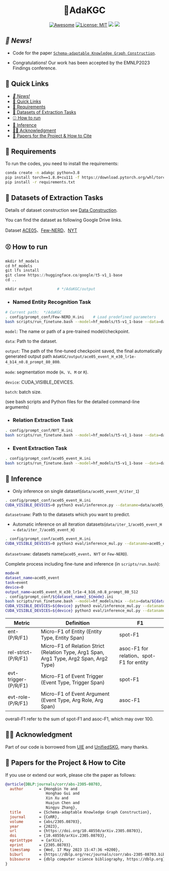 
<h1 align="center"> 🎇AdaKGC 
</h1>
<div align="center">
     
   [![Awesome](https://awesome.re/badge.svg)]() 
   [![License: MIT](https://img.shields.io/badge/License-MIT-green.svg)](https://opensource.org/licenses/MIT)
   ![](https://img.shields.io/github/last-commit/zjunlp/AdaKGC?color=green) 
   ![](https://img.shields.io/badge/PRs-Welcome-red) 
</div>

## *👋 News!*

- Code for the paper [`Schema-adaptable Knowledge Graph Construction`](https://arxiv.org/abs/2305.08703).

- Congratulations! Our work has been accepted by the EMNLP2023 Findings conference.


## 🎉 Quick Links

- [*👋 News!*](#-news)
- [🎉 Quick Links](#-quick-links)
- [🎈 Requirements](#-requirements)
- [🎏 Datasets of Extraction Tasks](#-datasets-of-extraction-tasks)
- [⚾ How to run](#-how-to-run)
- [🎰 Inference](#-inference)
- [🏳‍🌈 Acknowledgment](#-acknowledgment)
- [🚩 Papers for the Project \& How to Cite](#-papers-for-the-project--how-to-cite)

## 🎈 Requirements

<a id="requirements"></a>

To run the codes, you need to install the requirements:

```bash
conda create -n adakgc python=3.8
pip install torch==1.8.0+cu111 -f https://download.pytorch.org/whl/torch_stable.html
pip install -r requirements.txt

```

## 🎏 Datasets of Extraction Tasks

<a id="datasets-of-extraction-tasks"></a>

Details of dataset construction see [Data Construction](./dataset_construct/README.md).

You can find the dataset as following Google Drive links.

Dataset [ACE05](https://drive.google.com/file/d/14ESd_mjx8PG6E7ls3bxWYuNiPhYWBqlJ/view?usp=sharing)、[Few-NERD](https://drive.google.com/file/d/1K6ZZoJj_FofdqZSLgE6mlHHS3bLWM90Z/view?usp=sharing)、[NYT](https://drive.google.com/file/d/1_x8efbnt5ljaAtUIlqi3T_AVT3nZqoKT/view?usp=sharing)

## ⚾ How to run

<a id="how-to-run"></a>

```python
mkdir hf_models
cd hf_models
git lfs install
git clone https://huggingface.co/google/t5-v1_1-base
cd ..

mkdir output           # */AdaKGC/output
```

+ ### Named Entity Recognition Task

  <a id="ner"></a>

```bash
# Current path:  */AdaKGC
. config/prompt_conf/Few-NERD_H.ini    # Load predefined parameters
bash scripts/run_finetune.bash --model=hf_models/t5-v1_1-base --data=data/Few-NERD_H/iter_1 --output=output/Few-NERD --mode=H --device=0 --batch=16

```

`model`:  The name or path of a pre-trained model/checkpoint.

`data`: Path to the dataset.

`output`: The path of the fine-tuned checkpoint saved, the final automatically generated output path `AdaKGC/output/ace05_event_H_e30_lr1e-4_b14_n0.8_prompt_80_800`.

`mode`: segmentation mode (`H`、`V`、`M` or `R`).

`device`: CUDA_VISIBLE_DEVICES.

`batch`: batch size.

(see bash scripts and Python files for the detailed command-line arguments)

+ ### Relation Extraction Task

  <a id="re"></a>

```bash
. config/prompt_conf/NYT_H.ini  
bash scripts/run_finetune.bash --model=hf_models/t5-v1_1-base --data=data/NYT_H/iter_1 --output=output/NYT --mode=H --device=0 --batch=16
```

+ ### Event Extraction Task

  <a id="ee"></a>

```bash
. config/prompt_conf/ace05_event_H.ini  
bash scripts/run_finetune.bash --model=hf_models/t5-v1_1-base --data=data/ace05_event_H/iter_1 --output=output/ace05_event --mode=H --device=0 --batch=16
```

## 🎰 Inference

<a id="inference"></a>

* Only inference on single dataset(`data/ace05_event_H/iter_1`)

```bash
. config/prompt_conf/ace05_event_H.ini
CUDA_VISIBLE_DEVICES=0 python3 eval/inference.py --dataname=data/ace05_event_H/iter_1 --model=output/ace05_event_H_e30_lr1e-4_b16_n0.8_prompt_80_512 --t5_path=hf_models/t5-v1_1-base --task=event --cuda=0 --mode=H --use_ssi=${use_ssi} --use_task=${use_task} --use_prompt=${use_prompt} --prompt_len=${prompt_len} --prompt_dim=${prompt_dim}

```

`datasetname`: Path to the datasets which you want to predict.

* Automatic inference on all iteration datasets(`data/iter_1/ace05_event_H` ~ `data/iter_7/ace05_event_H`)

```bash
. config/prompt_conf/ace05_event_H.ini
CUDA_VISIBLE_DEVICES=0 python3 eval/inference_mul.py --dataname=ace05_event --model=output/ace05_event_H_e30_lr1e-4_b16_n0.8_prompt_80_512 --t5_path=hf_models/t5-v1_1-base --task=event --cuda=0 --mode=H --use_ssi=${use_ssi} --use_task=${use_task} --use_prompt=${use_prompt} --prompt_len=${prompt_len} --prompt_dim=${prompt_dim}

```

`datasetname`: datasets name(`ace05_event`、`NYT` or `Few-NERD`).

Complete process including fine-tune and inference (in `scripts/run.bash`):

```bash
mode=H
dataset_name=ace05_event
task=event
device=0
output_name=ace05_event_H_e30_lr1e-4_b16_n0.8_prompt_80_512
. config/prompt_conf/${dataset_name}_${mode}.ini 
bash scripts/run_finetune.bash --model=hf_models/mix --data=data/${dataset_name}_${mode}/iter_1 --output=output/${dataset_name} --mode=${mode} --device=${device} 
CUDA_VISIBLE_DEVICES=${device} python3 eval/inference_mul.py --dataname=${dataset_name} --t5_path=hf_models/t5-v1_1-base --model=${output_name} --task=${task} --mode=${mode} --use_ssi=${use_ssi} --use_task=${use_task} --use_prompt=${use_prompt} --prompt_len=${prompt_len} --prompt_dim=${prompt_dim}
CUDA_VISIBLE_DEVICES=${device} python3 eval/inference_mul.py --dataname=${dataset_name} --t5_path=hf_models/t5-v1_1-base --model=${output_name} --task=${task} --mode=${mode} --CD --use_ssi=${use_ssi} --use_task=${use_task} --use_prompt=${use_prompt} --prompt_len=${prompt_len} --prompt_dim=${prompt_dim}


```

| Metric               | Definition                                                                              | F1      |
| -------------------- | --------------------------------------------------------------------------------------- |-------|
| ent-(P/R/F1)         | Micro-F1 of Entity (Entity Type, Entity Span)                                           | spot-F1      |
| rel-strict-(P/R/F1)  | Micro-F1 of Relation Strict (Relation Type, Arg1 Span, Arg1 Type, Arg2 Span, Arg2 Type) | asoc-F1 for relation、spot-F1 for entity     |
| evt-trigger-(P/R/F1) | Micro-F1 of Event Trigger (Event Type, Trigger Span)                                    | spot-F1      |
| evt-role-(P/R/F1)    | Micro-F1 of Event Argument (Event Type, Arg Role, Arg Span)                             | asoc-F1      |

overall-F1 refer to the sum of spot-F1 and asoc-F1, which may over 100.

## 🏳‍🌈 Acknowledgment

<a id="acknowledgment"></a>

Part of our code is borrowed from [UIE](https://github.com/universal-ie/UIE) and [UnifiedSKG](https://github.com/hkunlp/unifiedskg), many thanks.

## 🚩 Papers for the Project & How to Cite

If you use or extend our work, please cite the paper as follows:

```bibtex
@article{DBLP:journals/corr/abs-2305-08703,
  author       = {Hongbin Ye and
                  Honghao Gui and
                  Xin Xu and
                  Huajun Chen and
                  Ningyu Zhang},
  title        = {Schema-adaptable Knowledge Graph Construction},
  journal      = {CoRR},
  volume       = {abs/2305.08703},
  year         = {2023},
  url          = {https://doi.org/10.48550/arXiv.2305.08703},
  doi          = {10.48550/arXiv.2305.08703},
  eprinttype    = {arXiv},
  eprint       = {2305.08703},
  timestamp    = {Wed, 17 May 2023 15:47:36 +0200},
  biburl       = {https://dblp.org/rec/journals/corr/abs-2305-08703.bib},
  bibsource    = {dblp computer science bibliography, https://dblp.org}
}
```
